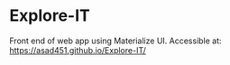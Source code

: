 # Explore-IT
Front end of web app using Materialize UI.
Accessible at: https://asad451.github.io/Explore-IT/
